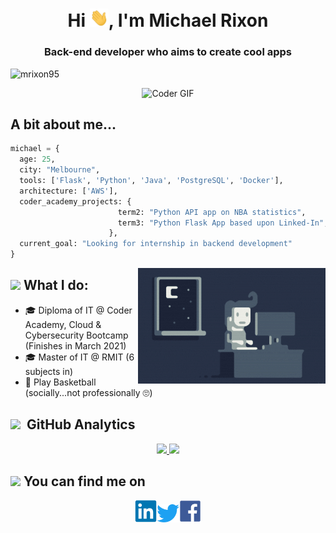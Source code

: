 <h1 align="center">Hi <img src="https://raw.githubusercontent.com/ABSphreak/ABSphreak/master/gifs/Hi.gif" width="30px">, I'm Michael Rixon</h1>
<h3 align="center">Back-end developer who aims to create cool apps</h3>
<p align="left"> <img src="https://komarev.com/ghpvc/?username=mrixon95" alt="mrixon95" /> </p>

<p  align="center"><img src="https://media.giphy.com/media/SWoSkN6DxTszqIKEqv/giphy.gif" alt="Coder GIF" width="500" height="400">

## A bit about me...
```python
michael = {
  age: 25,
  city: "Melbourne",
  tools: ['Flask', 'Python', 'Java', 'PostgreSQL', 'Docker'],
  architecture: ['AWS'],
  coder_academy_projects: {
                        term2: "Python API app on NBA statistics",
                        term3: "Python Flask App based upon Linked-In",
                      },
  current_goal: "Looking for internship in backend development"
}
```
<img alt="Night Coding" src="https://raw.githubusercontent.com/AVS1508/AVS1508/master/assets/Night-Coding.gif" align="right"/>

## <img src="https://media.giphy.com/media/VgCDAzcKvsR6OM0uWg/giphy.gif" width="50"> What I do: ###

- 🎓 Diploma of IT @ Coder Academy, Cloud & Cybersecurity Bootcamp (Finishes in March 2021)
- 🎓 Master of IT @ RMIT (6 subjects in)
- 🏀 Play Basketball (socially...not professionally 🙄)


## <img src="https://media.giphy.com/media/Uv8Ta4p6YryoilH5Bp/giphy.gif"  width="50"> &nbsp;GitHub Analytics

<p align="center">
<a href="https://github.com/AVS1508">
  <img height="180em" src="https://github-readme-stats-eight-theta.vercel.app/api?username=mrixon95&show_icons=true&include_all_commits=true&count_private=true"/>
  <img height="180em" src="https://github-readme-stats-eight-theta.vercel.app/api/top-langs/?username=mrixon95&layout=compact&langs_count=8"/>
</a>
</p>


## <img src="https://media.giphy.com/media/LnQjpWaON8nhr21vNW/giphy.gif" width="60">  You can find me on
<p align=center><a href="https://www.linkedin.com/in/michael-rixon-188934126/"><img src="images/linkedin-original.svg" width=7%></a><a href="https://twitter.com/MRixon95"><img src="images/twitter-original.svg" width=7%></a><a href="https://www.facebook.com/mrixon1"><img src="images/facebook-original.svg" width=7%></a></p>


